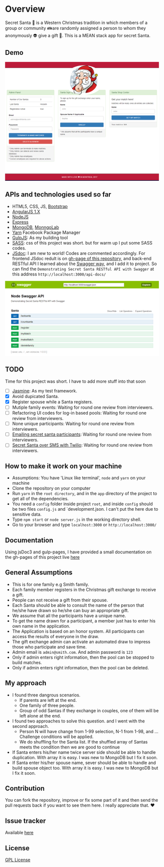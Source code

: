 # Overview
Secret Santa :santa: is a Western Christmas tradition in which members of a group or community :family:are randomly assigned a person to whom they anonymously :alien: give a gift :gift:. This is a MEAN stack app for secret Santa.

## Demo
![homepage](doc-images/secret_santa_app.PNG)

## APIs and technologies used so far
- HTML5, CSS, JS, [Bootstrap](http://getbootstrap.com/)
- [AngularJS 1.X](https://angularjs.org/)
- [NodeJS](https://nodejs.org/en/)
- [Express](http://expressjs.com/)
- [MongoDB](https://www.mongodb.org/), [MonngoLab](https://mlab.com/welcome/)
- [Yarn](https://yarnpkg.com/lang/en/) Facebook Package Manager
- [GulpJS](http://gulpjs.com/): As my building tool
- [SASS](http://sass-lang.com/): css of this project was short. but for warm up I put some SASS codes.
- [JSdoc](http://usejsdoc.org/): I am new to world! Codes are commented accordingly. For frontend JSdoc redult is on [gh-page of this repository](https://alireza-saberi.github.io/secret-santa/), and back-end RESTful API I learned about the [Swagger way](http://mherman.org/blog/2016/05/26/swagger-and-nodejs/#.WLYUNIErKUn), and I add it to project. So can find the `Demonstrating Secret Santa RESTful API with Swagger` at this address `http://localhost:3000/api-docs/`

![swagger](doc-images/swagger.PNG)

## TODO
Time for this project was short. I have to add more stuff into that soon

- [ ] [Jasmine](https://jasmine.github.io/): As my test framework.
- [X] Avoid dupicated Santa.
- [X] Register spouse while a Santa registers.
- [ ] Mutiple family events: Waiting for round one review from interviewers.
- [ ] Refactoring UI codes for log-in based pools: Waiting for round one review from interviewers.
- [ ] None unique participants: Waiting for round one review from interviewers.
- [ ] [Emailing secret santa participants](https://github.com/ejthompson87/secret-santa): Waiting for round one review from interviewers.
- [ ] [Secret Santa over SMS with Twilio](https://github.com/lukekarrys/secret-santa-twilio): Waiting for round one review from interviewers.

## How to make it work on your machine
- Assumptions: You have 'Linux like terminal', `node` and `yarn` on your machine
- Clone the repository on your computer
- Run `yarn` in the `root directory`, and in the `app` directory of the project to get all of the dependencies.
- You need a `config` folder inside project `root`, and inside `config` should be two files `config.js` and `development.json. I can't put the here due to sensitive data.
- Type `npm start` or `node server.js` in the working directory shell.
- Go to your browser and type `localhost:3000` or `http://localhost:3000/`

## Documentation
Using jsDoc3 and gulp-pages, I have provided a small documentation on the gh-pages of this project live [here](https://alireza-saberi.github.io/secret-santa/)

## General Assumptions
- This is for one family e.g Smith family. 
- Each family member registers in the Christmas gift exchange to receive a gift.
- People can not receive a gift from their spouse. 
- Each Santa should be able to consult the name of the person that he/she have drawn so he/she can buy an appropriate gift. 
-	We assume that all the participants have a unique name. 
-	To get the name drawn for a participant, a member just has to enter his own name in the application. 
-	The Application is based on an honor system.  All participants can access the results of everyone in the draw. 
- The gift exchange admin can activate an automated draw to impress those who participate and save time.
- Admin email is `admin@smith.com`. And admin password is `123`
- Only if admin enters right information, then the pool can be stopped to build matches. 
- Only if admin enters right information, then the pool can be deleted. 

## My approach
- I found three dangrous scenarios.
  *  If parents are left at the end.
  *  One family of three people.
  *  Group of odd Santas if they exchange in couples, one of them will be left alone at the end.
- I found two approaches to solve this question. and I went with the second approach.
  * Person N will have change from 1-99 selection, N-1 from 1-98, and ... Challenge conditions will be applied.
  * We do shuffling for the Santa list. If the shuffled array of Santas meets the condition then we are good to continue
- If Santa enters his/her name twice server side should be able to handle duplication. With array it is easy. I was new to MongoDB but I fix it soon.
- If Santa enter his/her spouse name, sever should be able to handle and build spouse object too. With array it is easy. I was new to MongoDB but I fix it soon.

## Contribution			

You can fork the repository, improve or fix some part of it and then send the pull requests back if you want to see them here. I really appreciate that. ❤️	

## Issue tracker
Available [here](https://github.com/alireza-saberi/secret-santa/issues)

## License
[GPL License](LICENSE.txt)
